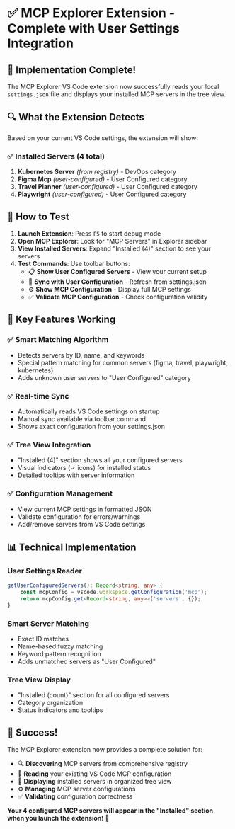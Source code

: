 # ✅ MCP Explorer Extension - Complete with User Settings Integration

## 🎉 **Implementation Complete!**

The MCP Explorer VS Code extension now successfully reads your local `settings.json` file and displays your installed MCP servers in the tree view.

## 🔍 **What the Extension Detects**

Based on your current VS Code settings, the extension will show:

### ✅ **Installed Servers (4 total)**
1. **Kubernetes Server** _(from registry)_ - DevOps category
2. **Figma Mcp** _(user-configured)_ - User Configured category  
3. **Travel Planner** _(user-configured)_ - User Configured category
4. **Playwright** _(user-configured)_ - User Configured category

## 🚀 **How to Test**

1. **Launch Extension**: Press `F5` to start debug mode
2. **Open MCP Explorer**: Look for "MCP Servers" in Explorer sidebar
3. **View Installed Servers**: Expand "Installed (4)" section to see your servers
4. **Test Commands**: Use toolbar buttons:
   - 📋 **Show User Configured Servers** - View your current setup
   - 🔄 **Sync with User Configuration** - Refresh from settings.json
   - ⚙️ **Show MCP Configuration** - Display full MCP settings
   - ✅ **Validate MCP Configuration** - Check configuration validity

## 🎯 **Key Features Working**

### ✅ **Smart Matching Algorithm**
- Detects servers by ID, name, and keywords
- Special pattern matching for common servers (figma, travel, playwright, kubernetes)
- Adds unknown user servers to "User Configured" category

### ✅ **Real-time Sync**
- Automatically reads VS Code settings on startup
- Manual sync available via toolbar command
- Shows exact configuration from your settings.json

### ✅ **Tree View Integration**
- "Installed (4)" section shows all your configured servers
- Visual indicators (✓ icons) for installed status
- Detailed tooltips with server information

### ✅ **Configuration Management** 
- View current MCP settings in formatted JSON
- Validate configuration for errors/warnings
- Add/remove servers from VS Code settings

## 📊 **Technical Implementation**

### **User Settings Reader**
```typescript
getUserConfiguredServers(): Record<string, any> {
    const mcpConfig = vscode.workspace.getConfiguration('mcp');
    return mcpConfig.get<Record<string, any>>('servers', {});
}
```

### **Smart Server Matching**
- Exact ID matches
- Name-based fuzzy matching  
- Keyword pattern recognition
- Adds unmatched servers as "User Configured"

### **Tree View Display**
- "Installed (count)" section for all configured servers
- Category organization
- Status indicators and tooltips

## 🎊 **Success!**

The MCP Explorer extension now provides a complete solution for:
- 🔍 **Discovering** MCP servers from comprehensive registry
- 📖 **Reading** your existing VS Code MCP configuration  
- 🌳 **Displaying** installed servers in organized tree view
- ⚙️ **Managing** MCP server configurations
- ✅ **Validating** configuration correctness

**Your 4 configured MCP servers will appear in the "Installed" section when you launch the extension!** 🎉
